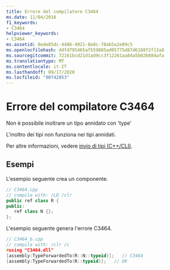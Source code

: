 ```yaml
---
title: Errore del compilatore C3464
ms.date: 11/04/2016
f1_keywords:
- C3464
helpviewer_keywords:
- C3464
ms.assetid: 0ede05dc-4486-4921-8e8c-78ab5a2e09c5
ms.openlocfilehash: ddfd795465af559885ad05775d87d6188f2f13a8
ms.sourcegitcommit: 72161bcd21d1ad9cc3f12261aa84a5b026884afa
ms.translationtype: MT
ms.contentlocale: it-IT
ms.lasthandoff: 09/17/2020
ms.locfileid: "90742853"
---
```

# <a name="compiler-error-c3464"></a>Errore del compilatore C3464

Non è possibile inoltrare un tipo annidato con 'type'

L'inoltro dei tipi non funziona nei tipi annidati.

Per altre informazioni, vedere [invio di tipi (C++/CLI)](../../extensions/type-forwarding-cpp-cli.md).

## <a name="examples"></a>Esempi

L'esempio seguente crea un componente.

```cpp
// C3464.cpp
// compile with: /LD /clr
public ref class R {
public:
   ref class N {};
};
```

L'esempio seguente genera l'errore C3464.

```cpp
// C3464_b.cpp
// compile with: /clr /c
#using "C3464.dll"
[assembly:TypeForwardedTo(R::N::typeid)];   // C3464
[assembly:TypeForwardedTo(R::typeid)];   // OK
```
